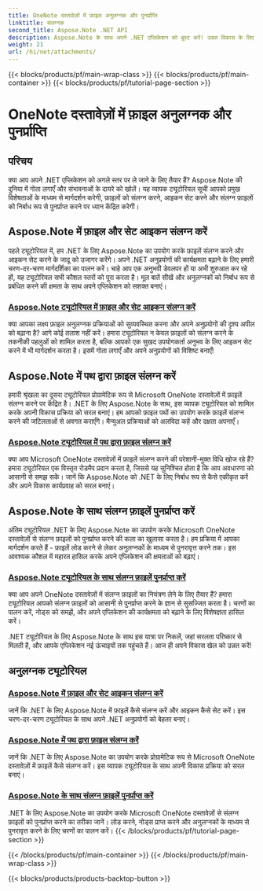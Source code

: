 ```yaml
---
title: OneNote दस्तावेज़ों में फ़ाइल अनुलग्नक और पुनर्प्राप्ति
linktitle: संलग्नक
second_title: Aspose.Note .NET API
description: Aspose.Note के साथ अपने .NET एप्लिकेशन को बूस्ट करें! उन्नत विकास के लिए फ़ाइलें संलग्न करने, आइकन सेट करने और अनुलग्नक पुनर्प्राप्त करने पर ट्यूटोरियल देखें।
weight: 21
url: /hi/net/attachments/
---
```


{{< blocks/products/pf/main-wrap-class >}}
{{< blocks/products/pf/main-container >}}
{{< blocks/products/pf/tutorial-page-section >}}

# OneNote दस्तावेज़ों में फ़ाइल अनुलग्नक और पुनर्प्राप्ति

## परिचय

क्या आप अपने .NET एप्लिकेशन को अगले स्तर पर ले जाने के लिए तैयार हैं? Aspose.Note की दुनिया में गोता लगाएँ और संभावनाओं के दायरे को खोलें। यह व्यापक ट्यूटोरियल सूची आपको प्रमुख विशेषताओं के माध्यम से मार्गदर्शन करेगी, फ़ाइलों को संलग्न करने, आइकन सेट करने और संलग्न फ़ाइलों को निर्बाध रूप से पुनर्प्राप्त करने पर ध्यान केंद्रित करेगी।

## Aspose.Note में फ़ाइल और सेट आइकन संलग्न करें
पहले ट्यूटोरियल में, हम .NET के लिए Aspose.Note का उपयोग करके फ़ाइलें संलग्न करने और आइकन सेट करने के जादू को उजागर करेंगे। अपने .NET अनुप्रयोगों की कार्यक्षमता बढ़ाने के लिए हमारी चरण-दर-चरण मार्गदर्शिका का पालन करें। चाहे आप एक अनुभवी डेवलपर हों या अभी शुरुआत कर रहे हों, यह ट्यूटोरियल सभी कौशल स्तरों को पूरा करता है। मूल बातें सीखें और अनुलग्नकों को निर्बाध रूप से प्रबंधित करने की क्षमता के साथ अपने एप्लिकेशन को सशक्त बनाएं।

### [Aspose.Note ट्यूटोरियल में फ़ाइल और सेट आइकन संलग्न करें](./attach-file-set-icon/)
क्या आपका लक्ष्य फ़ाइल अनुलग्नक प्रक्रियाओं को सुव्यवस्थित करना और अपने अनुप्रयोगों की दृश्य अपील को बढ़ाना है? आगे कोई तलाश नहीं करें। हमारा ट्यूटोरियल न केवल फ़ाइलों को संलग्न करने के तकनीकी पहलुओं को शामिल करता है, बल्कि आपको एक सुखद उपयोगकर्ता अनुभव के लिए आइकन सेट करने में भी मार्गदर्शन करता है। इसमें गोता लगाएँ और अपने अनुप्रयोगों को विशिष्ट बनाएँ!

## Aspose.Note में पथ द्वारा फ़ाइल संलग्न करें
हमारी श्रृंखला का दूसरा ट्यूटोरियल प्रोग्रामेटिक रूप से Microsoft OneNote दस्तावेज़ों में फ़ाइलें संलग्न करने पर केंद्रित है। .NET के लिए Aspose.Note के साथ, इस व्यापक ट्यूटोरियल को शामिल करके अपनी विकास प्रक्रिया को सरल बनाएं। हम आपको फ़ाइल पथों का उपयोग करके फ़ाइलें संलग्न करने की जटिलताओं से अवगत कराएँगे। मैन्युअल प्रक्रियाओं को अलविदा कहें और दक्षता अपनाएँ।

### [Aspose.Note ट्यूटोरियल में पथ द्वारा फ़ाइल संलग्न करें](./attach-file-by-path/)
क्या आप Microsoft OneNote दस्तावेज़ों में फ़ाइलें संलग्न करने की परेशानी-मुक्त विधि खोज रहे हैं? हमारा ट्यूटोरियल एक विस्तृत रोडमैप प्रदान करता है, जिससे यह सुनिश्चित होता है कि आप अवधारणा को आसानी से समझ सकें। जानें कि Aspose.Note को .NET के लिए निर्बाध रूप से कैसे एकीकृत करें और अपने विकास कार्यप्रवाह को सरल बनाएं।

## Aspose.Note के साथ संलग्न फ़ाइलें पुनर्प्राप्त करें
अंतिम ट्यूटोरियल .NET के लिए Aspose.Note का उपयोग करके Microsoft OneNote दस्तावेज़ों से संलग्न फ़ाइलों को पुनर्प्राप्त करने की कला का खुलासा करता है। हम प्रक्रिया में आपका मार्गदर्शन करते हैं - फ़ाइलें लोड करने से लेकर अनुलग्नकों के माध्यम से पुनरावृत्त करने तक। इस आवश्यक कौशल में महारत हासिल करके अपने एप्लिकेशन की क्षमताओं को बढ़ाएं।

### [Aspose.Note ट्यूटोरियल के साथ संलग्न फ़ाइलें पुनर्प्राप्त करें](./retrieve-attached-files/)
क्या आप अपने OneNote दस्तावेज़ों में संलग्न फ़ाइलों का नियंत्रण लेने के लिए तैयार हैं? हमारा ट्यूटोरियल आपको संलग्न फ़ाइलों को आसानी से पुनर्प्राप्त करने के ज्ञान से सुसज्जित करता है। चरणों का पालन करें, नोड्स को समझें, और अपने एप्लिकेशन की कार्यक्षमता को बढ़ाने के लिए विशेषज्ञता हासिल करें।

.NET ट्यूटोरियल के लिए Aspose.Note के साथ इस यात्रा पर निकलें, जहां सरलता परिष्कार से मिलती है, और आपके एप्लिकेशन नई ऊंचाइयों तक पहुंचते हैं। आज ही अपने विकास खेल को उन्नत करें!
## अनुलग्नक ट्यूटोरियल
### [Aspose.Note में फ़ाइल और सेट आइकन संलग्न करें](./attach-file-set-icon/)
जानें कि .NET के लिए Aspose.Note में फ़ाइलें कैसे संलग्न करें और आइकन कैसे सेट करें। इस चरण-दर-चरण ट्यूटोरियल के साथ अपने .NET अनुप्रयोगों को बेहतर बनाएं।
### [Aspose.Note में पथ द्वारा फ़ाइल संलग्न करें](./attach-file-by-path/)
जानें कि .NET के लिए Aspose.Note का उपयोग करके प्रोग्रामेटिक रूप से Microsoft OneNote दस्तावेज़ों में फ़ाइलें कैसे संलग्न करें। इस व्यापक ट्यूटोरियल के साथ अपनी विकास प्रक्रिया को सरल बनाएं।
### [Aspose.Note के साथ संलग्न फ़ाइलें पुनर्प्राप्त करें](./retrieve-attached-files/)
.NET के लिए Aspose.Note का उपयोग करके Microsoft OneNote दस्तावेज़ों से संलग्न फ़ाइलों को पुनर्प्राप्त करने का तरीका जानें। लोड करने, नोड्स प्राप्त करने और अनुलग्नकों के माध्यम से पुनरावृत्त करने के लिए चरणों का पालन करें।
{{< /blocks/products/pf/tutorial-page-section >}}

{{< /blocks/products/pf/main-container >}}
{{< /blocks/products/pf/main-wrap-class >}}

{{< blocks/products/products-backtop-button >}}
